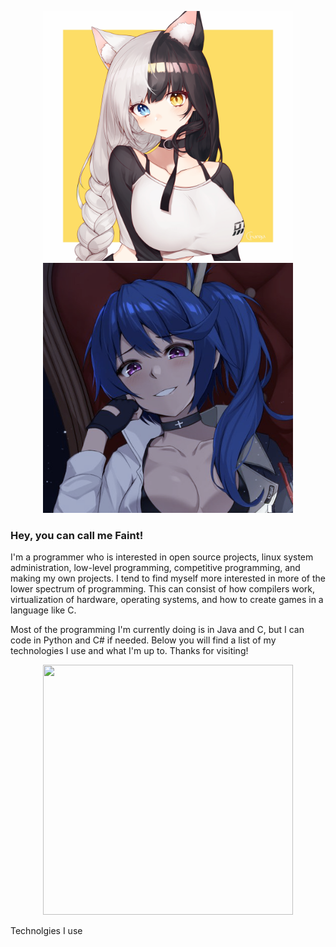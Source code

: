 
<p align=center>
  <img src="https://github.com/faintsign/faintsign/blob/main/images/1637702131283.png" height=400 width=400 text="uwu">
  <img src="https://github.com/faintsign/faintsign/blob/main/images/34347487g.png" height = 400>
  
  <h3> Hey, you can call me Faint!</h3>
</p

I'm a programmer who is interested in open source projects, linux system administration, low-level programming, competitive programming, and making my own projects.
I tend to find myself more interested in more of the lower spectrum of programming. This can consist of how compilers work, virtualization of hardware, operating systems, and how to create games in a language like C.

Most of the programming I'm currently doing is in Java and C, but I can code in Python and C# if needed. Below you will find a list of my technologies I use and what I'm up to. Thanks for visiting!

<p align=center>
  <img src="https://media.moddb.com/cache/images/groups/1/1/84/thumb_620x2000/Kami-sama_no_Memo-chou_7.png" height=400 width=400>
</p

<h3> Technolgies I use</h3>


<!---
faintsign/faintsign is a ✨ special ✨ repository because its `README.md` (this file) appears on your GitHub profile.
You can click the Preview link to take a look at your changes.
--->
